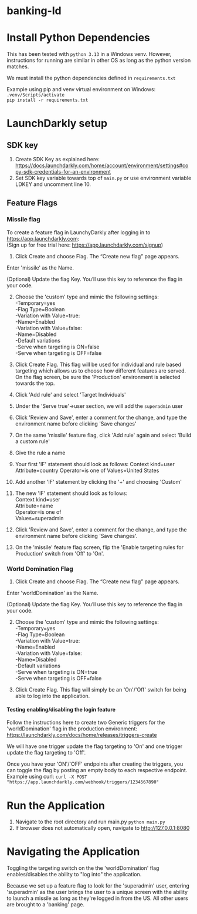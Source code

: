 # banking-ld

# Install Python Dependencies

This has been tested with `python 3.13` in a Windows venv. However, instructions for running are similar in other OS as long as the python version matches.

We must install the python dependencies defined in `requirements.txt`

Example using pip and venv virtual environment on Windows:  
`.venv/Scripts/activate`  
`pip install -r requirements.txt`  

# LaunchDarkly setup

## SDK key
1. Create SDK Key as explained here: https://docs.launchdarkly.com/home/account/environment/settings#copy-sdk-credentials-for-an-environment
2. Set SDK key variable towards top of `main.py` or use environment variable LDKEY and uncomment line 10.

## Feature Flags

### Missile flag

To create a feature flag in LaunchyDarkly after logging in to https://app.launchdarkly.com:  
(Sign up for free trial here: https://app.launchdarkly.com/signup)  
  
1. Click Create and choose Flag. The “Create new flag” page appears.  

Enter 'missile' as the Name.  
  
(Optional) Update the flag Key. You’ll use this key to reference the flag in your code.  

2. Choose the 'custom' type and mimic the following settings:  
    -Temporary=yes  
    -Flag Type=Boolean  
    -Variation with Value=true:  
        -Name=Enabled  
    -Variation with Value=false:  
        -Name=Disabled  
    -Default variations  
        -Serve when targeting is ON=false  
        -Serve when targeting is OFF=false  

3. Click Create Flag. This flag will be used for individual and rule based targeting which allows us to choose how different features are served. On the flag screen, be sure the 'Production' environment is selected towards the top.  

4. Click 'Add rule' and select 'Target Individuals'  

5. Under the 'Serve true'->user section, we will add the `superadmin` user  

6. Click 'Review and Save', enter a comment for the change, and type the environment name before clicking 'Save changes'  

7. On the same 'missile' feature flag, click 'Add rule' again and select 'Build a custom rule'  

8. Give the rule a name  

9. Your first 'IF' statement should look as follows:
    Context kind=user
    Attribute=country
    Operator=is one of
    Values=United States

10. Add another 'IF' statement by clicking the '+' and choosing 'Custom'  

11. The new 'IF' statement should look as follows:  
    Context kind=user  
    Attribute=name  
    Operator=is one of  
    Values=superadmin  

12. Click 'Review and Save', enter a comment for the change, and type the environment name before clicking 'Save changes'.  

13. On the 'missile' feature flag screen, flip the 'Enable targeting rules for Production' switch from 'Off' to 'On'.  


### World Domination Flag

1. Click Create and choose Flag. The “Create new flag” page appears.  

Enter 'worldDomination' as the Name.  
  
(Optional) Update the flag Key. You’ll use this key to reference the flag in your code.  

2. Choose the 'custom' type and mimic the following settings:  
    -Temporary=yes  
    -Flag Type=Boolean  
    -Variation with Value=true:  
        -Name=Enabled  
    -Variation with Value=false:  
        -Name=Disabled  
    -Default variations  
        -Serve when targeting is ON=true  
        -Serve when targeting is OFF=false  

3. Click Create Flag. This flag will simply be an 'On'/'Off' switch for being able to log into the application.

#### Testing enabling/disabling the login feature
Follow the instructions here to create two Generic triggers for the 'worldDomination' flag in the production environment: https://launchdarkly.com/docs/home/releases/triggers-create

We will have one trigger update the flag targeting to 'On' and one trigger update the flag targeting to 'Off'.

Once you have your 'ON'/'OFF' endpoints after creating the triggers, you can toggle the flag by posting an empty body to each respective endpoint. Example using curl:
`curl -X POST "https://app.launchdarkly.com/webhook/triggers/1234567890"`  
  
  
# Run the Application
1. Navigate to the root directory and run main.py `python main.py` 
2. If browser does not automatically open, navigate to http://127.0.0.1:8080

# Navigating the Application
Toggling the targeting switch on the the 'worldDomination' flag enables/disables the ability to "log into" the application.  

Because we set up a feature flag to look for the 'superadmin' user, entering 'superadmin' as the user brings the user to a unique screen with the ability to launch a missile as long as they're logged in from the US. All other users are brought to a 'banking' page.
